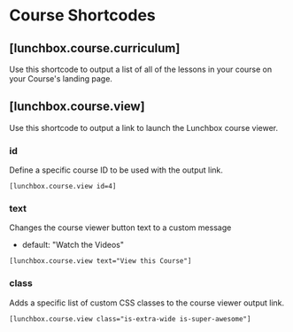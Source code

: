 # Course Shortcodes

## [lunchbox.course.curriculum]

Use this shortcode to output a list of all of the lessons in your course on your Course's landing page.

## [lunchbox.course.view]

Use this shortcode to output a link to launch the Lunchbox course viewer.

### id
Define a specific course ID to be used with the output link.

```
[lunchbox.course.view id=4]
```

### text
Changes the course viewer button text to a custom message
- default: "Watch the Videos"

```
[lunchbox.course.view text="View this Course"]
```

### class
Adds a specific list of custom CSS classes to the course viewer output link.

```
[lunchbox.course.view class="is-extra-wide is-super-awesome"]
```
